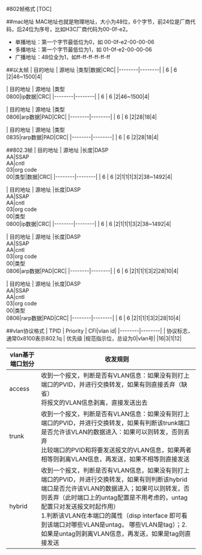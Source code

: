 #802帧格式
[TOC]

##mac地址
MAC地址也就是物理地址，大小为48位，6个字节，前24位是厂商代码，后24位为序号，比如H3C厂商代码为00-0f-e2。
- 单播地址：第一个字节最低位为0，如 00-0f-e2-00-00-06
- 多播地址：第一个字节最低位为1，如 01-0f-e2-00-00-06
- 广播地址：48位全为1，如ff-ff-ff-ff-ff-ff


##以太帧
| 目的地址 | 源地址 |类型|数据|CRC|
|--------|--------|
|   6     |    6    |2|46~1500|4|

| 目的地址 | 源地址 |类型<br>0800|ip数据|CRC|
|--------|--------|
|   6     |    6    |2|46~1500|4|

| 目的地址 | 源地址 |类型<br>0806|arp数据|PAD|CRC|
|--------|--------|
|   6     |    6    |2|28|18|4|

| 目的地址 | 源地址 |类型<br>0835|rarp数据|PAD|CRC|
|--------|--------|
|   6     |    6    |2|28|18|4|


##802.3帧
| 目的地址 | 源地址 |长度|DASP<br>AA|SSAP<br>AA|cntl<br>03|org code<br>00|类型|数据|CRC|
|--------|--------|
|   6     |    6    |2|1|1|1|3|2|38~1492|4|

| 目的地址 | 源地址 |长度|DASP<br>AA|SSAP<br>AA|cntl<br>03|org code<br>00|类型<br>0800|ip数据|CRC|
|--------|--------|
|   6     |    6    |2|1|1|1|3|2|38~1492|4|

| 目的地址 | 源地址 |长度|DASP<br>AA|SSAP<br>AA|cntl<br>03|org code<br>00|类型<br>0806|arp数据|PAD|CRC|
|--------|--------|
|   6     |    6    |2|1|1|1|3|2|28|10|4|

| 目的地址 | 源地址 |长度|DASP<br>AA|SSAP<br>AA|cntl<br>03|org code<br>00|类型<br>0806|rarp数据|PAD|CRC|
|--------|--------|
|   6     |    6    |2|1|1|1|3|2|28|10|4|


##vlan协议格式
| TPID | Priority | CFI|vlan id|
|--------|--------|
|  协议标志，通常0x8100表示802.1q | 优先级 |规范指示位，总设为0|vlan号|
|16|3|1|12|


| vlan基于端口划分 | 收发规则|
|--------|--------|
| access |  收到一个报文，判断是否有VLAN信息：如果没有则打上端口的PVID，并进行交换转发，如果有则直接丢弃（缺省）<br>将报文的VLAN信息剥离，直接发送出去
|trunk|收到一个报文，判断是否有VLAN信息：如果没有则打上端口的PVID，并进行交换转发，如果有判断该trunk端口是否允许该VLAN的数据进入：如果可以则转发，否则丢弃 <br>比较端口的PVID和将要发送报文的VLAN信息，如果两者相等则剥离VLAN信息，再发送，如果不相等则直接发送
|hybrid| 收到一个报文，判断是否有VLAN信息，如果没有则打上端口的PVID，并进行交换转发，如果有则判断该hybrid端口是否允许该VLAN的数据进入；如果可以则转发，否则丢弃（此时端口上的untag配置是不用考虑的，untag配置只对发送报文时起作用）<br> 1.判断该VLAN在本端口的属性（disp interface 即可看到该端口对哪些VLAN是untag， 哪些VLAN是tag）；2.如果是untag则剥离VLAN信息，再发送，如果是tag则直接发送
